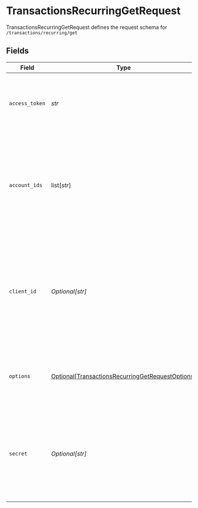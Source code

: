 # TransactionsRecurringGetRequest

TransactionsRecurringGetRequest defines the request schema for `/transactions/recurring/get`


## Fields

| Field                                                                                                                                            | Type                                                                                                                                             | Required                                                                                                                                         | Description                                                                                                                                      |
| ------------------------------------------------------------------------------------------------------------------------------------------------ | ------------------------------------------------------------------------------------------------------------------------------------------------ | ------------------------------------------------------------------------------------------------------------------------------------------------ | ------------------------------------------------------------------------------------------------------------------------------------------------ |
| `access_token`                                                                                                                                   | *str*                                                                                                                                            | :heavy_check_mark:                                                                                                                               | The access token associated with the Item data is being requested for.                                                                           |
| `account_ids`                                                                                                                                    | list[*str*]                                                                                                                                      | :heavy_check_mark:                                                                                                                               | A list of `account_ids` to retrieve for the Item<br/><br/>Note: An error will be returned if a provided `account_id` is not associated with the Item. |
| `client_id`                                                                                                                                      | *Optional[str]*                                                                                                                                  | :heavy_minus_sign:                                                                                                                               | Your Plaid API `client_id`. The `client_id` is required and may be provided either in the `PLAID-CLIENT-ID` header or as part of a request body. |
| `options`                                                                                                                                        | [Optional[TransactionsRecurringGetRequestOptions]](../../models/shared/transactionsrecurringgetrequestoptions.md)                                | :heavy_minus_sign:                                                                                                                               | An optional object to be used with the request. If specified, `options` must not be `null`.                                                      |
| `secret`                                                                                                                                         | *Optional[str]*                                                                                                                                  | :heavy_minus_sign:                                                                                                                               | Your Plaid API `secret`. The `secret` is required and may be provided either in the `PLAID-SECRET` header or as part of a request body.          |